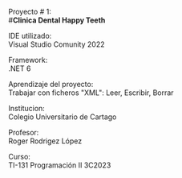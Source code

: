 Proyecto # 1:  <br>
#<strong>Clinica Dental Happy Teeth</strong> 
              

IDE utilizado: <br> Visual Studio Comunity 2022
              

Framework: <br> .NET 6
             
              
Aprendizaje del proyecto: <br> Trabajar con ficheros "XML":  Leer, Escribir, Borrar
              

Institucion: <br> Colegio Universitario de Cartago
              

Profesor: <br> Roger Rodrigez López 
              

Curso: <br> TI-131 Programación II 3C2023
              


